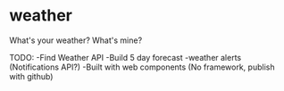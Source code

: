 # weather
What's your weather?  What's mine?

TODO:
-Find Weather API
-Build 5 day forecast
-weather alerts (Notifications API?)
-Built with web components (No framework, publish with github)
